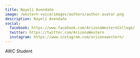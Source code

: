 ```yaml
---
title: Nayeli Avendaño
image: /western-voice/images/authors/author-avatar.png
description: Nayeli Avendaño
social:
  facebook: https://www.facebook.com/ArizonaWesternCollege/
  twitter: https://twitter.com/ArizonaWestern
  instagram: https://www.instagram.com/arizonawestern/
---
```


AWC Student